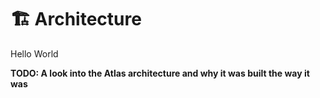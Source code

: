 # 🏗 Architecture
Hello World

**TODO: A look into the Atlas architecture and why it was built the way it was**
